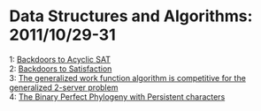 # Data Structures and Algorithms: 2011/10/29-31  
1: [Backdoors to Acyclic SAT](https://doi.org/10.48550/arXiv.1110.6384)  
2: [Backdoors to Satisfaction](https://doi.org/10.48550/arXiv.1110.6387)  
3: [The generalized work function algorithm is competitive for the  generalized 2-server problem](https://doi.org/10.48550/arXiv.1110.6600)  
4: [The Binary Perfect Phylogeny with Persistent characters](https://doi.org/10.48550/arXiv.1110.6739)  